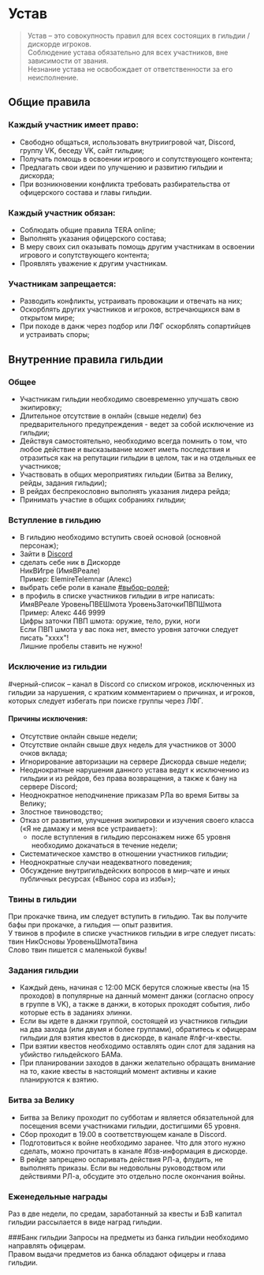 # Устав

> Устав – это совокупность правил для всех состоящих в гильдии / дискорде игроков.  
Соблюдение устава обязательно для всех участников, вне зависимости от звания.  
Незнание устава не освобождает от ответственности за его неисполнение.  

## Общие правила

### Каждый участник имеет право:
* Свободно общаться, использовать внутриигровой чат, Discord, группу VK, беседу VK, сайт гильдии;
* Получать помощь в освоении игрового и сопутствующего контента;
* Предлагать свои идеи по улучшению и развитию гильдии и дискорда;
* При возникновении конфликта требовать разбирательства от офицерского состава и главы гильдии.

### Каждый участник обязан:
* Соблюдать общие правила TERA online;
* Выполнять указания офицерского состава;
* В меру своих сил оказывать помощь другим участникам в освоении игрового и сопутствующего контента;
* Проявлять уважение к другим участникам.

### Участникам запрещается:
* Разводить конфликты, устраивать провокации и отвечать на них;
* Оскорблять других участников и игроков, встречающихся вам в открытом мире;
* При походе в данж через подбор или ЛФГ оскорблять сопартийцев и устраивать споры;

## Внутренние правила гильдии
### Общее
* Участникам гильдии необходимо своевременно улучшать свою экипировку;
* Длительное отсутствие в онлайн (свыше недели) без предварительного предупреждения - ведет за собой исключение из гильдии;
* Действуя самостоятельно, необходимо всегда помнить о том, что любое действие и высказывание может иметь последствия и отразиться как на репутации гильдии в целом, так и на отдельных ее участников;
* Участвовать в общих мероприятиях гильдии (Битва за Велику, рейды, задания гильдии);
* В рейдах беспрекословно выполнять указания лидера рейда;
* Принимать участие в общих собраниях гильдии;

### Вступление в гильдию
* В гильдию необходимо вступить своей основой (основной персонаж); 
* Зайти в [Discord](https://discord.gg/TUdNyDu) 
* сделать себе ник в Дискорде  
НикВИгре (ИмяВРеале)  
Пример: ElemireTelemnar (Алекс)
* выбрать себе роли в канале [#выбор-ролей](https://discordapp.com/channels/314079806884937729/498216706313814016/502489713350017024);
* в профиль в списке участников гильдии в игре написать:  
ИмяВРеале УровеньПВЕШмота УровеньЗаточкиПВПШмота  
Пример: Алекс 446 9999  
Цифры заточки ПВП шмота: оружие, тело, руки, ноги  
Если ПВП шмота у вас пока нет, вместо уровня заточки следует писать "хххх"!  
Лишние пробелы ставить не нужно!  

### Исключение из гильдии

#черный-список – канал в Discord со списком игроков, исключенных из гильдии за нарушения, с кратким комментарием о причинах, и игроков, которых следует избегать при поиске группы через ЛФГ.

#### Причины исключения:

* Отсутствие онлайн свыше недели;
* Отсутствие онлайн свыше двух недель для участников от 3000 очков вклада;
* Игнорирование авторизации на сервере Дискорда свыше недели;
* Неоднократные нарушения данного устава ведут к исключению из гильдии и из рейдов, без права возвращения, а также к бану на сервере Discord;
* Неоднократное неподчинение приказам РЛа во время Битвы за Велику;
* Злостное твиноводство;
* Отказ от развития, улучшения экипировки и изучения своего класса («Я не дамажу и меня все устраивает»):
  * после вступления в гильдию персонажем ниже 65 уровня необходимо докачаться в течение недели;
* Систематическое хамство в отношении участников гильдии;
* Неоднократные случаи неадекватного поведения;
* Обсуждение внутригильдейских вопросов в мир-чате и иных публичных ресурсах («Вынос сора из избы»);

### Твины в гильдии
При прокачке твина, им следует вступить в гильдию. Так вы получите бафы при прокачке, а гильдия — опыт развития.  
У твинов в профиле в списке участников гильдии в игре следует писать:  
твин НикОсновы УровеньШмотаТвина  
Слово твин пишется с маленькой буквы!  

### Задания гильдии
* Каждый день, начиная с 12:00 МСК берутся сложные квесты (на 15 проходов) в популярные на данный момент данжи (согласно опросу в группе в VK), а также в данжи, в которых проходят события, либо которые есть в заданиях элинки.
* Если вы идете в данжи группой, состоящей из участников гильдии на два захода (или двумя и более группами), обратитесь к офицерам гильдии для взятия квестов в дискорде, в канале #лфг-и-квесты.
* При взятии квестов необходимо оставлять один слот для задания на убийство гильдейского БАМа.
* При планировании заходов в данжи желательно обращать внимание на то, какие квесты в настоящий момент активны и какие планируются к взятию.

### Битва за Велику
* Битва за Велику проходит по субботам и является обязательной для посещения всеми участниками гильдии, достигшими 65 уровня.
* Сбор проходит в 19.00 в соответствующем канале в Discord.
* Подготовиться к войне необходимо заранее. Что для этого нужно сделать, можно прочитать в канале #бзв-информация в дискорде.
* В рейде запрещено оспаривать действия РЛ-а, флудить, не выполнять приказы. Если вы недовольны руководством или действиями РЛ-а, обсудите это отдельно после окончания войны.

### Еженедельные награды
Раз в две недели, по средам, заработанный за квесты и БзВ капитал гильдии рассылается в виде наград гильдии.

###Банк гильдии
Запросы на предметы из банка гильдии необходимо направлять офицерам.  
Правом выдачи предметов из банка обладают офицеры и глава гильдии.
